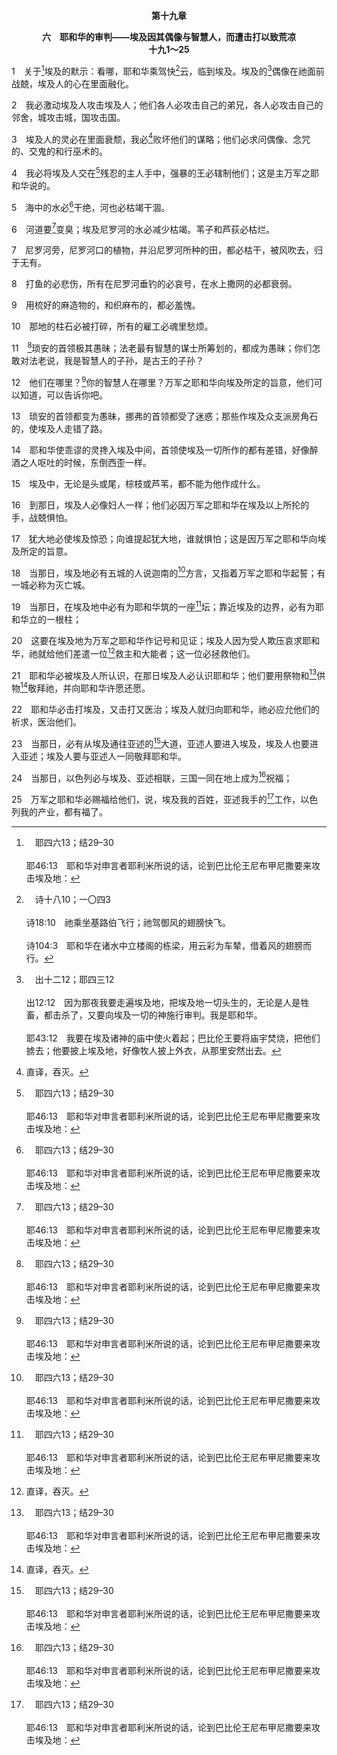 <p style="text-align:center;font-weight:bold;">第十九章</p>

<p style="text-align:center;font-weight:bold;">六　耶和华的审判——埃及因其偶像与智慧人，而遭击打以致荒凉<br>十九1～25</p>

1　关于[^a]埃及的默示：看哪，耶和华乘驾快[^b]云，临到埃及。埃及的[^c]偶像在祂面前战兢，埃及人的心在里面融化。

[^a]:　耶四六13；结29–30<br><br>耶46:13　耶和华对申言者耶利米所说的话，论到巴比伦王尼布甲尼撒要来攻击埃及地：

[^b]:　诗十八10；一〇四3<br><br>诗18:10　祂乘坐基路伯飞行；祂驾御风的翅膀快飞。<br><br>诗104:3　耶和华在诸水中立楼阁的栋梁，用云彩为车辇，借着风的翅膀而行。

[^c]:　出十二12；耶四三12<br><br>出12:12　因为那夜我要走遍埃及地，把埃及地一切头生的，无论是人是牲畜，都击杀了，又要向埃及一切的神施行审判。我是耶和华。<br><br>耶43:12　我要在埃及诸神的庙中使火着起；巴比伦王要将庙宇焚烧，把他们掳去；他要披上埃及地，好像牧人披上外衣，从那里安然出去。

2　我必激动埃及人攻击埃及人；他们各人必攻击自己的弟兄，各人必攻击自己的邻舍，城攻击城，国攻击国。

3　埃及人的灵必在里面衰颓，我必[^1]败坏他们的谋略；他们必求问偶像、念咒的、交鬼的和行巫术的。

[^1]:直译，吞灭。

4　我必将埃及人交在[^a]残忍的主人手中，强暴的王必辖制他们；这是主万军之耶和华说的。

[^a]:　参出一11<br><br>出1:11　于是埃及人派督工辖制他们，加重担苦害他们。他们为法老建造两座积货城，就是比东和兰塞。

5　海中的水必[^a]干绝，河也必枯竭干涸。

[^a]:　耶五一36；结三十12<br><br>耶51:36　所以耶和华如此说，我必为你伸冤，为你报仇；我必使巴比伦的海枯竭，使她的泉源干涸。<br><br>结30:12　我必使尼罗河干涸，将这地卖在恶人的手中；我必借外人的手，使这地和其中所有的变为凄凉。这是我耶和华说的。

6　河道要[^a]变臭；埃及尼罗河的水必减少枯竭。苇子和芦荻必枯烂。

[^a]:　出七21<br><br>出7:21　河里的鱼死了，河也发臭了，埃及人就不能喝这河里的水；埃及遍地都有了血。

7　尼罗河旁，尼罗河口的植物，并沿尼罗河所种的田，都必枯干，被风吹去，归于无有。

8　打鱼的必悲伤，所有在尼罗河垂钓的必哀号，在水上撒网的必都衰弱。

9　用梳好的麻造物的，和织麻布的，都必羞愧。

10　那地的柱石必被打碎，所有的雇工必魂里愁烦。

11　[^a]琐安的首领极其愚昧；法老最有智慧的谋士所筹划的，都成为愚昧；你们怎敢对法老说，我是智慧人的子孙，是古王的子孙？

[^a]:　民十三22<br><br>民13:22　他们从南地上去，到了希伯仑；在那里有亚衲人的后代亚希幔、示筛、挞买（原来希伯仑城比埃及的琐安城早建七年）。

12　他们在哪里？[^a]你的智慧人在哪里？万军之耶和华向埃及所定的旨意，他们可以知道，可以告诉你吧。

[^a]:　林前一20<br><br>林前1:20　智慧人在哪里？经学家在哪里？这世代的辩士在哪里？神岂不是使世上的智慧成为愚拙吗？

13　琐安的首领都变为愚昧，挪弗的首领都受了迷惑；那些作埃及众支派房角石的，使埃及人走错了路。

14　耶和华使乖谬的灵搀入埃及中间，首领使埃及一切所作的都有差错，好像醉酒之人呕吐的时候，东倒西歪一样。

15　埃及中，无论是头或尾，棕枝或芦苇，都不能为他作成什么。

16　到那日，埃及人必像妇人一样；他们必因万军之耶和华在埃及以上所抡的手，战兢惧怕。

17　犹大地必使埃及惊恐；向谁提起犹大地，谁就惧怕；这是因万军之耶和华向埃及所定的旨意。

18　当那日，埃及地必有五城的人说迦南的[^a]方言，又指着万军之耶和华起誓；有一城必称为灭亡城。

[^a]:　参番三9<br><br>番3:9　那时，我必使万民改用纯洁的语言，好叫他们都呼求我耶和华的名，同心合意地事奉我。

19　当那日，在埃及地中必有为耶和华筑的一座[^a]坛；靠近埃及的边界，必有为耶和华立的一根柱；

[^a]:　创二八18；出二四4；书二二10；26～27<br><br>创28:18　雅各清早起来，把所枕的石头立作柱子，浇油在上面。<br><br>出24:4　摩西将耶和华的话都写下；他清早起来，在山下筑了一座坛，并按以色列十二支派，立了十二根柱子；<br><br>书22:10　流便人、迦得人和玛拿西半支派的人到了迦南地靠近约但河的地区，就在约但河那里筑了一座坛；那坛看起来十分高大。<br><br>书22:26　因此我们说，不如动手筑一座坛，不是为献燔祭，也不是为献别的祭，<br><br>书22:27　乃是为在你们和我们中间，并在我们的后代中间作证据，好叫我们也可以在耶和华面前，用燔祭、别的祭和平安祭事奉祂，免得你们的子孙日后对我们的子孙说，你们无分于耶和华了。

20　这要在埃及地为万军之耶和华作记号和见证；埃及人因为受人欺压哀求耶和华，祂就给他们差遣一位[^1]救主和大能者；这一位必拯救他们。

[^1]:在要来的时代，基督对外邦人，特别对埃及人，乃是救主，护卫者，就是大能者。

21　耶和华必被埃及人所认识，在那日埃及人必认识耶和华；他们要用祭物和[^a]供物[^1]敬拜祂，并向耶和华许愿还愿。

[^1]:或，事奉。23节者同。

[^a]:　玛一11<br><br>玛1:11　万军之耶和华说，从日出之地到日落之处，我的名在列国中必尊为大。在各处，人必向我的名烧香，献洁净的供物；因为我的名在列国中必尊为大。

22　耶和华必击打埃及，又击打又医治；埃及人就归向耶和华，祂必应允他们的祈求，医治他们。

23　当那日，必有从埃及通往亚述的[^a]大道，亚述人要进入埃及，埃及人也要进入亚述；埃及人要与亚述人一同敬拜耶和华。

[^a]:　赛十一16<br><br>赛11:16　必有一条大道，让主余剩的百姓从亚述归回，如当日有大道让以色列从埃及地上来一样。

24　当那日，以色列必与埃及、亚述相联，三国一同在地上成为[^a]祝福；

[^a]:　创十二2；结三四26；亚八13<br><br>创12:2　我必使你成为大国；我必赐福给你，使你的名为大；你也要使别人得福。<br><br>结34:26　我必使他们与我山的四围成为福源，我也必叫雨按时落下；那必是赐福的雨。<br><br>亚8:13　犹大家和以色列家啊，你们从前在列国中怎样成为可咒诅的，照样，我要拯救你们，使你们成为有福的。你们不要惧怕，手要刚强。

25　万军之耶和华必赐福给他们，说，埃及我的百姓，亚述我手的[^a]工作，以色列我的产业，都有福了。

[^a]:　诗一〇〇3；赛二九23；何二23<br><br>诗100:3　你们当晓得耶和华是神；我们是祂造的，也是属祂的；我们是祂的民，也是祂草场的羊。<br><br>赛29:23　但他看见他的子孙，就是我手的工作，在他那里，他们必尊我的名为圣，必尊雅各的圣者为圣，也必敬畏以色列的神。<br><br>何2:23　我必将她播种在这地归我，我必怜恤罗路哈玛；我必对罗阿米说，你是我的民；他们必说，你是我的神。


